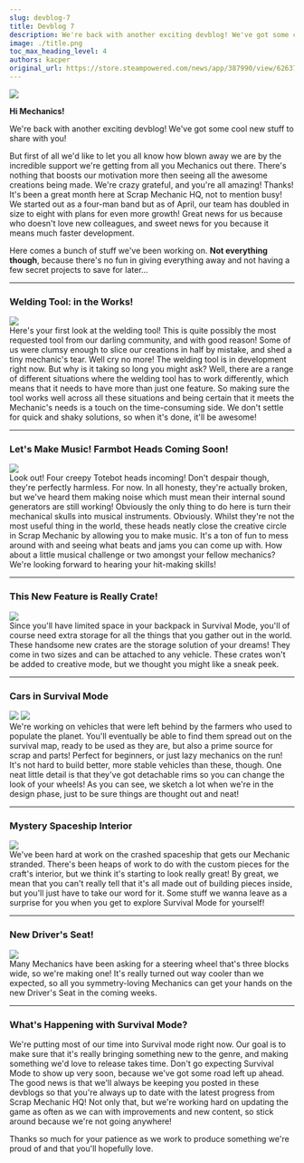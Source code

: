 ```yaml
---
slug: devblog-7
title: Devblog 7
description: We're back with another exciting devblog! We've got some cool new stuff to share with you!
image: ./title.png
toc_max_heading_level: 4
authors: kacper
original_url: https://store.steampowered.com/news/app/387990/view/626373004006966592
---
```


<head>
    <meta name="twitter:card" content="summary_large_image" />
</head>

![](./title.png)

**Hi Mechanics!**

We're back with another exciting devblog! We've got some cool new stuff to share
with you!

<!--truncate-->

But first of all we'd like to let you all know how blown away we are by the
incredible support we're getting from all you Mechanics out there. There's
nothing that boosts our motivation more then seeing all the awesome creations
being made. We're crazy grateful, and you're all amazing! Thanks! It's been a
great month here at Scrap Mechanic HQ, not to mention busy! We started out as a
four-man band but as of April, our team has doubled in size to eight with plans
for even more growth! Great news for us because who doesn't love new colleagues,
and sweet news for you because it means much faster development.

Here comes a bunch of stuff we've been working on. **Not everything though**,
because there's no fun in giving everything away and not having a few secret
projects to save for later...

---

### Welding Tool: in the Works!

![](./welding-tool.png) <br/> Here's your first look at the welding tool! This
is quite possibly the most requested tool from our darling community, and with
good reason! Some of us were clumsy enough to slice our creations in half by
mistake, and shed a tiny mechanic's tear. Well cry no more! The welding tool is
in development right now. But why is it taking so long you might ask? Well,
there are a range of different situations where the welding tool has to work
differently, which means that it needs to have more than just one feature. So
making sure the tool works well across all these situations and being certain
that it meets the Mechanic's needs is a touch on the time-consuming side. We
don't settle for quick and shaky solutions, so when it's done, it'll be awesome!

---

### Let's Make Music! Farmbot Heads Coming Soon!

![](./totebot-heads.jpg) <br/> Look out! Four creepy Totebot heads incoming!
Don't despair though, they're perfectly harmless. For now. In all honesty,
they're actually broken, but we've heard them making noise which must mean their
internal sound generators are still working! Obviously the only thing to do here
is turn their mechanical skulls into musical instruments. Obviously. Whilst
they're not the most useful thing in the world, these heads neatly close the
creative circle in Scrap Mechanic by allowing you to make music. It's a ton of
fun to mess around with and seeing what beats and jams you can come up with. How
about a little musical challenge or two amongst your fellow mechanics? We're
looking forward to hearing your hit-making skills!

---

### This New Feature is Really Crate!

![](./crates.jpg) <br/> Since you'll have limited space in your backpack in
Survival Mode, you'll of course need extra storage for all the things that you
gather out in the world. These handsome new crates are the storage solution of
your dreams! They come in two sizes and can be attached to any vehicle. These
crates won't be added to creative mode, but we thought you might like a sneak
peek.

---

### Cars in Survival Mode

![](./car1.png) ![](./car2.png) <br/> We're working on vehicles that were left
behind by the farmers who used to populate the planet. You'll eventually be able
to find them spread out on the survival map, ready to be used as they are, but
also a prime source for scrap and parts! Perfect for beginners, or just lazy
mechanics on the run! It's not hard to build better, more stable vehicles than
these, though. One neat little detail is that they've got detachable rims so you
can change the look of your wheels! As you can see, we sketch a lot when we're
in the design phase, just to be sure things are thought out and neat!

---

### Mystery Spaceship Interior

![](./shipwreck.png) <br/> We've been hard at work on the crashed spaceship that
gets our Mechanic stranded. There's been heaps of work to do with the custom
pieces for the craft's interior, but we think it's starting to look really
great! By great, we mean that you can't really tell that it's all made out of
building pieces inside, but you'll just have to take our word for it. Some stuff
we wanna leave as a surprise for you when you get to explore Survival Mode for
yourself!

---

### New Driver's Seat!

![](./3x5-steering.png) <br/> Many Mechanics have been asking for a steering
wheel that's three blocks wide, so we're making one! It's really turned out way
cooler than we expected, so all you symmetry-loving Mechanics can get your hands
on the new Driver's Seat in the coming weeks.

---

### What's Happening with Survival Mode?

We're putting most of our time into Survival mode right now. Our goal is to make
sure that it's really bringing something new to the genre, and making something
we'd love to release takes time. Don't go expecting Survival Mode to show up
very soon, because we've got some road left up ahead. The good news is that
we'll always be keeping you posted in these devblogs so that you're always up to
date with the latest progress from Scrap Mechanic HQ! Not only that, but we're
working hard on updating the game as often as we can with improvements and new
content, so stick around because we're not going anywhere!

Thanks so much for your patience as we work to produce something we're proud of
and that you'll hopefully love.

